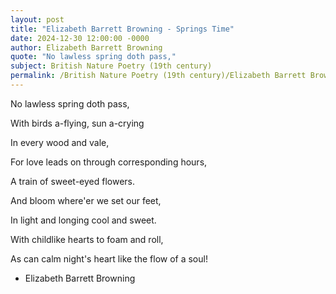 ```yaml
---
layout: post
title: "Elizabeth Barrett Browning - Springs Time"
date: 2024-12-30 12:00:00 -0000
author: Elizabeth Barrett Browning
quote: "No lawless spring doth pass,"
subject: British Nature Poetry (19th century)
permalink: /British Nature Poetry (19th century)/Elizabeth Barrett Browning/Elizabeth Barrett Browning - Springs Time
---
```


No lawless spring doth pass,

With birds a-flying, sun a-crying

In every wood and vale,

For love leads on through corresponding hours,

A train of sweet-eyed flowers.

And bloom where'er we set our feet,

In light and longing cool and sweet.

With childlike hearts to foam and roll,

As can calm night's heart like the flow of a soul!

- Elizabeth Barrett Browning

